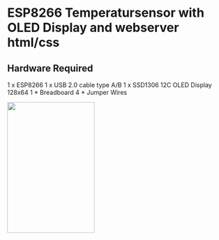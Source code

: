 # ESP8266 Temperatursensor with OLED Display and webserver html/css


## Hardware Required

1 x ESP8266 
1 x USB 2.0 cable type A/B
1 x SSD1306 12C OLED Display 128x64
1 * Breadboard
4 * Jumper Wires


<img src="https://github.com/pliiiq3/ESP8266-Temperatursensor-with-OLED-Display-and-webserver-html-css/blob/main/images/img2.jpg" width="200" height="300" />


